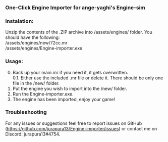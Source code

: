 ### One-Click Engine Importer for ange-yaghi's Engine-sim ###

### Instalation:
Unzip the contents of the .ZIP archive into /assets/engines/ folder.
You should have the following:
<br>/assets/engines/new/72cc.mr
<br>/assets/engines/Engine-importer.exe

### Usage:
0. Back up your main.mr if you need it, it gets overwritten.<br>0.1. Either use the included .mr file or delete it. There should be only one file in the /new/ folder.
1. Put the engine you wish to import into the /new/ folder.
2. Run the Engine-importer.exe.
3. The engine has been imported, enjoy your game!

### Troubleshooting

For any issues or suggestions feel free to report issues on GitHub (https://github.com/jurapura13/Engine-importer/issues) or contact me on Discord: jurapura13#4754.
